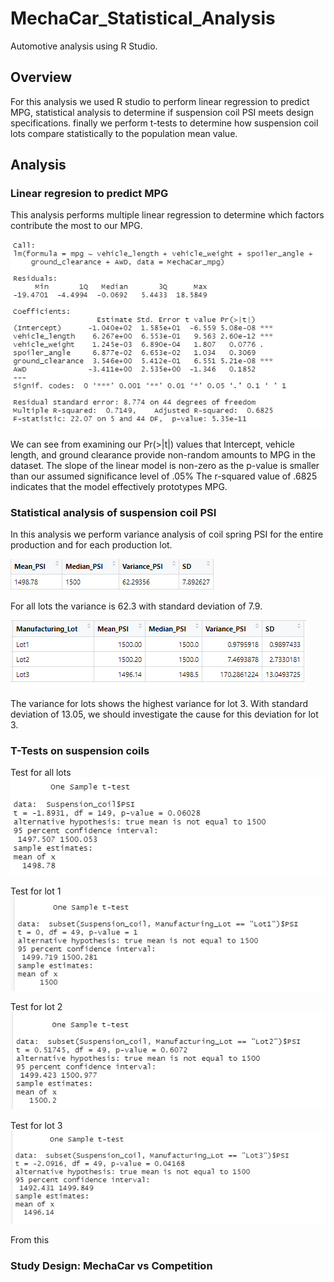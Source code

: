 # MechaCar_Statistical_Analysis

Automotive analysis using R Studio.

## Overview
For this analysis we used R studio to perform linear regression to predict MPG, statistical analysis to determine if suspension coil PSI meets design specifications.  finally we perform t-tests to determine how suspension coil lots compare statistically to the population mean value.  

## Analysis

### Linear regresion to predict MPG

This analysis performs multiple linear regression to determine which factors contribute the most to our MPG.

![image_name](https://github.com/jbates2549/MechaCar_Statistical_Analysis/blob/main/linear%20regression%20summary.PNG)

We can see from examining our Pr(>|t|) values that Intercept, vehicle length, and ground clearance provide non-random amounts to MPG in the dataset.
The slope of the linear model is non-zero as the p-value is smaller than our assumed significance level of .05%
The r-squared value of .6825 indicates that the model effectively prototypes MPG.


### Statistical analysis of suspension coil PSI
In this analysis we perform variance analysis of coil spring PSI for the entire production and for each production lot.


![image_name](https://github.com/jbates2549/MechaCar_Statistical_Analysis/blob/main/total%20summary.PNG)

For all lots the variance is 62.3 with standard deviation of 7.9.

![image_name](https://github.com/jbates2549/MechaCar_Statistical_Analysis/blob/main/lot%20summary.PNG)

The variance for lots shows the highest variance for lot 3.  With standard deviation of 13.05, we should investigate the cause for this deviation for lot 3.


### T-Tests on suspension coils

Test for all lots
![image_name](https://github.com/jbates2549/MechaCar_Statistical_Analysis/blob/main/T_test_All.PNG)

Test for lot 1
![image_name](https://github.com/jbates2549/MechaCar_Statistical_Analysis/blob/main/T_test_lot1.PNG)

Test for lot 2
![image_name](https://github.com/jbates2549/MechaCar_Statistical_Analysis/blob/main/T_test_lot2.PNG)

Test for lot 3
![image_name](https://github.com/jbates2549/MechaCar_Statistical_Analysis/blob/main/T_test_lot3.PNG)

From this
### Study Design:  MechaCar vs Competition




